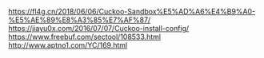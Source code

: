 https://fl4g.cn/2018/06/06/Cuckoo-Sandbox%E5%AD%A6%E4%B9%A0-%E5%AE%89%E8%A3%85%E7%AF%87/
https://jiayu0x.com/2016/07/07/Cuckoo-install-config/
https://www.freebuf.com/sectool/108533.html
http://www.aptno1.com/YC/169.html